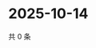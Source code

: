 # 2025-10-14

共 0 条

<!-- BEGIN ZHIHUVIDEO -->
<!-- 最后更新时间 Tue Oct 14 2025 08:52:02 GMT+0800 (China Standard Time) -->

<!-- END ZHIHUVIDEO -->
